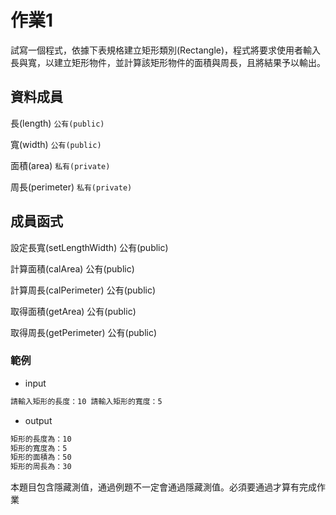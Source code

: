 # 作業1

試寫一個程式，依據下表規格建立矩形類別(Rectangle)，程式將要求使用者輸入長與寬，以建立矩形物件，並計算該矩形物件的面積與周長，且將結果予以輸出。

## 資料成員

長(length)  `公有(public)`

寬(width) `公有(public)`

面積(area) `私有(private)`

周長(perimeter) `私有(private)`


## 成員函式

設定長寬(setLengthWidth)
公有(public)

計算面積(calArea)
公有(public)

計算周長(calPerimeter)
公有(public)

取得面積(getArea)
公有(public)

取得周長(getPerimeter)
公有(public)


### 範例

- input

```md
請輸入矩形的長度：10 請輸入矩形的寬度：5
```

- output

```md
矩形的長度為：10
矩形的寬度為：5
矩形的面積為：50
矩形的周長為：30
```


本題目包含隱藏測值，通過例題不一定會通過隱藏測值。必須要通過才算有完成作業
